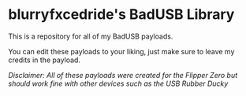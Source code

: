 # blurryfxcedride's BadUSB Library
This is a repository for all of my BadUSB payloads.

You can edit these payloads to your liking, just make sure to leave my credits in the payload.


*Disclaimer: All of these payloads were created for the Flipper Zero but should work fine with other devices such as the USB Rubber Ducky*
